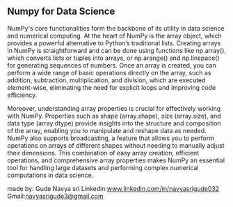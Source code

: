 ## Numpy for Data Science
NumPy's core functionalities form the backbone of its utility in data science and numerical computing. At the heart of NumPy is the array object, which provides a powerful alternative to Python’s traditional lists. Creating arrays in NumPy is straightforward and can be done using functions like np.array(), which converts lists or tuples into arrays, or np.arange() and np.linspace() for generating sequences of numbers. Once an array is created, you can perform a wide range of basic operations directly on the array, such as addition, subtraction, multiplication, and division, which are executed element-wise, eliminating the need for explicit loops and improving code efficiency.

Moreover, understanding array properties is crucial for effectively working with NumPy. Properties such as shape (array.shape), size (array.size), and data type (array.dtype) provide insights into the structure and composition of the array, enabling you to manipulate and reshape data as needed. NumPy also supports broadcasting, a feature that allows you to perform operations on arrays of different shapes without needing to manually adjust their dimensions. This combination of easy array creation, efficient operations, and comprehensive array properties makes NumPy an essential tool for handling large datasets and performing complex numerical computations in data science.


made by:
Gude Navya sri 
Linkedin:www.linkedin.com/in/navyasrigude032
Gmail:navyasrigude3@gmail.com






